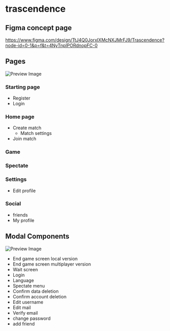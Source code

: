 # trascendence

## Figma concept page

https://www.figma.com/design/TtJ4Q0JorxIXMcNXJMrFJ9/Trascendence?node-id=0-1&p=f&t=4NyTnpIPORdnopFC-0

## Pages

![Preview Image](https://raw.githubusercontent.com/isromero/transcendence/feat/Frontend-concept-map/frontend-concept/pages.png)

### Starting page
- Register
- Login
### Home page
- Create match
    - Match settings
- Join match
### Game
### Spectate
### Settings
- Edit profile
### Social
- friends
- My profile
## Modal Components

![Preview Image](https://raw.githubusercontent.com/isromero/transcendence/feat/Frontend-concept-map/frontend-concept/modal_components.png)

- End game screen local version
- End game screen multiplayer version
- Wait screen
- Login
- Language
- Spectate menu
- Confirm data deletion
- Confirm account deletion
- Edit username
- Edit mail
- Verify email
- change password
- add friend